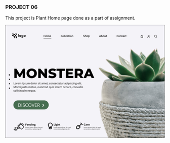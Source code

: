 ### PROJECT 06

This project is Plant Home page done as a part of assignment.

![Project 01 Image](./6.png)
